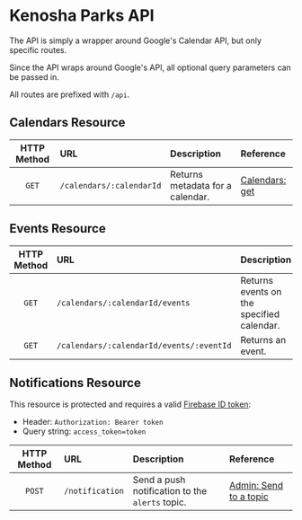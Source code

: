 # Kenosha Parks API

The API is simply a wrapper around Google's Calendar API, but only specific routes.

Since the API wraps around Google's API, all optional query parameters can be passed in.

All routes are prefixed with `/api`.

## Calendars Resource

| HTTP Method	| URL			           | Description                     | Reference               |
|:-------------:|:-------------------------|:--------------------------------|:------------------------|
| `GET`      	| `/calendars/:calendarId` | Returns metadata for a calendar.| [Calendars: get][c:get] |


## Events Resource

| HTTP Method	| URL			                           | Description                               | Reference               |
|:-------------:|:-----------------------------------------|:------------------------------------------|:------------------------|
| `GET`      	| `/calendars/:calendarId/events`          | Returns events on the specified calendar. | [Events: list][e:list]  |
| `GET`      	| `/calendars/:calendarId/events/:eventId` | Returns an event.                         | [Events: get][e:get]    |

## Notifications Resource

This resource is protected and requires a valid [Firebase ID token](https://firebase.google.com/docs/auth/admin/verify-id-tokens#retrieve_id_tokens_on_clients):

* Header: `Authorization: Bearer token`
* Query string: `access_token=token`

| HTTP Method	| URL			           | Description                                    | Reference                    |
|:-------------:|:-------------------------|:-----------------------------------------------|:-----------------------------|
| `POST`      	| `/notification`          | Send a push notification to the `alerts` topic.| [Admin: Send to a topic][pn] |

[c:get]: https://developers.google.com/google-apps/calendar/v3/reference/calendars/get
[e:list]: https://developers.google.com/google-apps/calendar/v3/reference/events/list
[e:get]: https://developers.google.com/google-apps/calendar/v3/reference/events/get
[pn]: https://firebase.google.com/docs/cloud-messaging/admin/send-messages#send_to_a_topic
